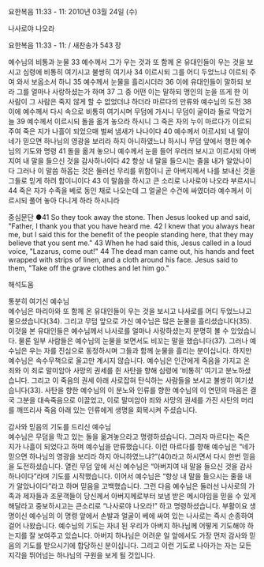 요한복음 11:33 - 11: 
2010년 03월 24일 (수)

나사로야 나오라



요한복음 11:33 - 11: / 새찬송가 543 장


예수님의 비통과 눈물
33 예수께서 그가 우는 것과 또 함께 온 유대인들이 우는 것을 보시고 심령에 비통히 여기시고 불쌍히 여기사 34 이르시되 그를 어디 두었느냐 이르되 주여 와서 보옵소서 하니 35 예수께서 눈물을 흘리시더라 36 이에 유대인들이 말하되 보라 그를 얼마나 사랑하셨는가 하며 37 그 중 어떤 이는 말하되 맹인의 눈을 뜨게 한 이 사람이 그 사람은 죽지 않게 할 수 없었더냐 하더라 
마르다의 만류와 예수님의 도전
38 이에 예수께서 다시 속으로 비통히 여기시며 무덤에 가시니 무덤이 굴이라 돌로 막았거늘 39 예수께서 이르시되 돌을 옮겨 놓으라 하시니 그 죽은 자의 누이 마르다가 이르되 주여 죽은 지가 나흘이 되었으매 벌써 냄새가 나나이다 40 예수께서 이르시되 내 말이 네가 믿으면 하나님의 영광을 보리라 하지 아니하였느냐 하시니 
무덤 앞에서 행한 예수님의 기도와 명령
41 돌을 옮겨 놓으니 예수께서 눈을 들어 우러러 보시고 이르시되 아버지여 내 말을 들으신 것을 감사하나이다 42 항상 내 말을 들으시는 줄을 내가 알았나이다 그러나 이 말씀 하옵는 것은 둘러선 무리를 위함이니 곧 아버지께서 나를 보내신 것을 그들로 믿게 하려 함이니이다 
43 이 말씀을 하시고 큰 소리로 나사로야 나오라 부르시니 44 죽은 자가 수족을 베로 동인 채로 나오는데 그 얼굴은 수건에 싸였더라 예수께서 이르시되 풀어 놓아 다니게 하라 하시니라 

중심문단 ●41 So they took away the stone. Then Jesus looked up and said, "Father, I thank you that you have heard me. 42 I knew that you always hear me, but I said this for the benefit of the people standing here, that they may believe that you sent me." 43 When he had said this, Jesus called in a loud voice, "Lazarus, come out!" 44 The dead man came out, his hands and feet wrapped with strips of linen, and a cloth around his face. Jesus said to them, "Take off the grave clothes and let him go."

해석도움





통분히 여기신 예수님  
예수님은 마리아와 또 함께 온 유대인들이 우는 것을 보시고 나사로를 어디 두었느냐고 물으셨습니다(34). 그리고 무덤 앞으로 가신 예수님은 많은 눈물을 흘리셨습니다(35). 이것을 본 유대인들은 예수님께서 나사로를 얼마나 사랑하셨는지 분명히 볼 수 있었습니다. 물론 일부 사람들은 예수님의 눈물을 보면서도 비꼬는 말을 했습니다(37). 그러나 예수님은 우는 자를 진심으로 동정하시며 그들과 함께 눈물을 흘리는 분이십니다. 하지만 예수님은 속수무책으로 울고만 계시지 않습니다. 예수님은 인간에게 죽음을 가지고 온 죄와 이 죄로 말미암아 사망의 권세를 쥔 사탄을 향해 심령에 ‘비통히’ 여기고 분노하셨습니다. 그리고 이 죽음의 권세 아래 사로잡혀 탄식하는 사람들을 보시고 불쌍히 여기셨습니다(33). 사탄을 향한 예수님의 이 분노와 인류를 향한 예수님의 이 연민의 마음은 결국 그분을 대속죽음으로 이끌었고, 이로 말미암아 죄와 사망의 권세를 가진 사탄의 머리를 깨뜨리사 죽음 아래 있는 인류에게 생명을 회복시켜 주셨습니다.  

감사와 믿음의 기도를 드리신 예수님  
예수님은 무덤을 막고 있는 돌을 옮겨놓으라고 명령하셨습니다. 그러자 마르다는 죽은 지가 나흘이 되었다고 하며 예수님을 만류했습니다. 이런 마르다를 향해 예수님은 “네가 믿으면 하나님의 영광을 보리라 하지 아니하였느냐?”(40)라고 하시면서 다시 한번 믿음을 도전하셨습니다. 열린 무덤 앞에 서신 예수님은  “아버지여 내 말을 들으신 것을 감사하나이다”라며 기도를 시작했습니다. 이어서 예수님은 “항상 내 말을 들으시는 줄을 내가 알았나이다”라고 하며 믿음을 고백했습니다. 그런 다음 예수님은 둘러선 나사로의 가족과 제자들과 조문객들이 당신께서 아버지께로부터 보냄 받은 메시아임을 믿을 수 있게 해달라고 중보하시고는 큰소리로 “나사로야 나오라!” 하고 명령하셨습니다. 부활이요 생명이신 예수님의 이 명령 앞에서 손발과 얼굴이 베에 싸여 있는 나사로는 즉시 순종하여 걸어 나왔습니다. 예수님의 기도는 자녀 된 우리가 아버지 하나님께 어떻게 기도해야 하는지를 잘 보여주고 있습니다. 아버지 하나님은 어려운 일 앞에서도 가장 먼저 감사와 믿음의 기도를 받으시기에 합당하신 분이십니다. 그리고 이런 기도로 나아가는 자는 모든 지각을 뛰어넘는 하나님의 구원을 보게 될 것입니다.